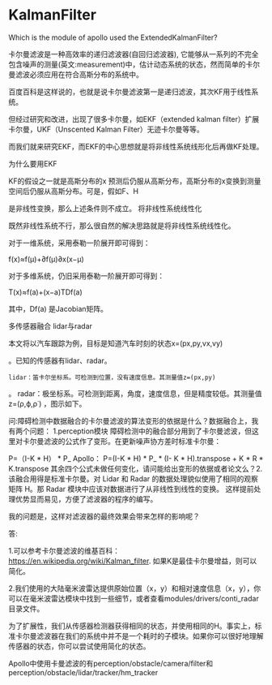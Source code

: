 # KalmanFilter
Which is the module of apollo used the ExtendedKalmanFilter?

卡尔曼滤波是一种高效率的递归滤波器(自回归滤波器), 它能够从一系列的不完全包含噪声的测量(英文:measurement)中，估计动态系统的状态，然而简单的卡尔曼滤波必须应用在符合高斯分布的系统中。

百度百科是这样说的，也就是说卡尔曼滤波第一是递归滤波，其次KF用于线性系统。

但经过研究和改进，出现了很多卡尔曼，如EKF（extended kalman filter）扩展卡尔曼，UKF（Unscented Kalman Filter）无迹卡尔曼等等。

而我们就来研究EKF，而EKF的中心思想就是将非线性系统线形化后再做KF处理。

为什么要用EKF

KF的假设之一就是高斯分布的x
预测后仍服从高斯分布，高斯分布的x变换到测量空间后仍服从高斯分布。可是，假如F、H

是非线性变换，那么上述条件则不成立。
将非线性系统线性化

既然非线性系统不行，那么很自然的解决思路就是将非线性系统线性化。

对于一维系统，采用泰勒一阶展开即可得到：

f(x)≈f(μ)+∂f(μ)∂x(x−μ)

对于多维系统，仍旧采用泰勒一阶展开即可得到：

T(x)≈f(a)+(x−a)TDf(a)

其中，Df(a)
是Jacobian矩阵。

多传感器融合
lidar与radar

本文将以汽车跟踪为例，目标是知道汽车时刻的状态x=(px,py,vx,vy)

。已知的传感器有lidar、radar。

    lidar：笛卡尔坐标系。可检测到位置，没有速度信息。其测量值z=(px,py)

。
radar：极坐标系。可检测到距离，角度，速度信息，但是精度较低。其测量值z=(ρ,ϕ,ρ˙)
，图示如下。



问:障碍检测中数据融合的卡尔曼滤波的算法变形的依据是什么？数据融合上，我有两个问题：
1.perception模块 障碍检测中的融合部分用到了卡尔曼滤波，但这里对卡尔曼滤波的公式作了变形。在更新噪声协方差时标准卡尔曼：

P=（I-K * H） * P_
Apollo：
P=(I-K * H) * P_ * (I- K * H).transpose + K * R * K.transpose
其余四个公式未做任何变化，请问能给出变形的依据或者论文么？2.该融合用得是标准卡尔曼。对 Lidar 和 Radar 的数据处理貌似使用了相同的观察矩阵 H。那 Radar 模块中应该对数据进行了从非线性到线性的变换。 这样提前处理优势显而易见，方便了滤波器的程序的编写。

我的问题是，这样对滤波器的最终效果会带来怎样的影响呢？

答:

1.可以参考卡尔曼滤波的维基百科： https://en.wikipedia.org/wiki/Kalman_filter. 如果K是最佳卡尔曼增益，则可以简化。

2.我们使用的大陆毫米波雷达提供原始位置（x，y）和相对速度信息（x，y），你可以在毫米波雷达模块中找到一些细节，或者查看modules/drivers/conti_radar目录文件。

为了扩展性，我们从传感器检测器获得相同的状态，并使用相同的H。事实上，标准卡尔曼滤波器在我们的系统中并不是一个耗时的子模块。如果你可以很好地理解传感器的状态，你可以尝试使用简化的状态。


Apollo中使用卡曼滤波的有perception/obstacle/camera/filter和perception/obstacle/lidar/tracker/hm_tracker
